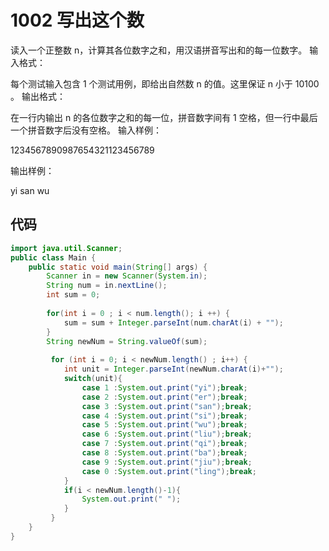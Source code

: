 # 1002 写出这个数
读入一个正整数 n，计算其各位数字之和，用汉语拼音写出和的每一位数字。
输入格式：

每个测试输入包含 1 个测试用例，即给出自然数 n 的值。这里保证 n 小于 10​100​​。
输出格式：

在一行内输出 n 的各位数字之和的每一位，拼音数字间有 1 空格，但一行中最后一个拼音数字后没有空格。
输入样例：

1234567890987654321123456789

输出样例：

yi san wu


## 代码
```java
import java.util.Scanner;
public class Main {
	public static void main(String[] args) {
		Scanner in = new Scanner(System.in);	
		String num = in.nextLine();
		int sum = 0;
		
		for(int i = 0 ; i < num.length(); i ++) {
			sum = sum + Integer.parseInt(num.charAt(i) + "");
		}		
		String newNum = String.valueOf(sum);
		
		 for (int i = 0; i < newNum.length() ; i++) {
            int unit = Integer.parseInt(newNum.charAt(i)+"");       
            switch(unit){
                case 1 :System.out.print("yi");break;
                case 2 :System.out.print("er");break;
                case 3 :System.out.print("san");break;
                case 4 :System.out.print("si");break;
                case 5 :System.out.print("wu");break;
                case 6 :System.out.print("liu");break;
                case 7 :System.out.print("qi");break;
                case 8 :System.out.print("ba");break;
                case 9 :System.out.print("jiu");break;
                case 0 :System.out.print("ling");break;    
            }
            if(i < newNum.length()-1){
                System.out.print(" ");
            }
		 }
	}
}

```
